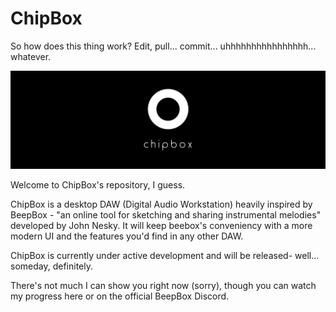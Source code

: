 # ChipBox
So how does this thing work? Edit, pull... commit... uhhhhhhhhhhhhhhhh... whatever.

![alt text](https://raw.githubusercontent.com/chipnertkj/ChipBox/master/logo_wide.png)

Welcome to ChipBox's repository, I guess.


ChipBox is a desktop DAW (Digital Audio Workstation) heavily inspired by BeepBox - "an online tool for sketching and sharing instrumental melodies" developed by John Nesky. It will keep beebox's conveniency with a more modern UI and the features you'd find in any other DAW.

ChipBox is currently under active development and will be released- well... someday, definitely.

There's not much I can show you right now (sorry), though you can watch my progress here or on the official BeepBox Discord. 

